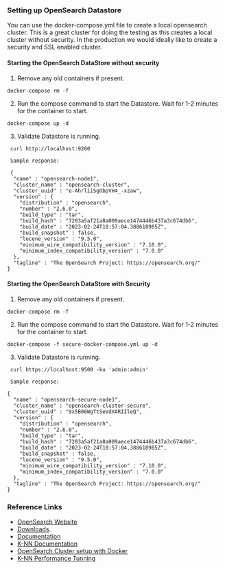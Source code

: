 ### Setting up OpenSearch Datastore

You can use the docker-compose.yml file to create a local opensearch cluster. This is a great cluster for doing the testing as this creates a local cluster without security. In the production we would ideally like to create a security and SSL enabled cluster.

#### Starting the OpenSearch DataStore without security
1. Remove any old containers if present. 
```
docker-compose rm -f
```
2. Run the compose command to start the Datastore. Wait for 1-2 minutes for the container to start.
```
docker-compose up -d
```
3. Validate Datastore is running.
```
 curl http://localhost:9200
```
```
 Sample response:
 
 {
  "name" : "opensearch-node1",
  "cluster_name" : "opensearch-cluster",
  "cluster_uuid" : "e-AhrliiSgObpVH4_-xzaw",
  "version" : {
    "distribution" : "opensearch",
    "number" : "2.6.0",
    "build_type" : "tar",
    "build_hash" : "7203a5af21a8a009aece1474446b437a3c674db6",
    "build_date" : "2023-02-24T18:57:04.388618985Z",
    "build_snapshot" : false,
    "lucene_version" : "9.5.0",
    "minimum_wire_compatibility_version" : "7.10.0",
    "minimum_index_compatibility_version" : "7.0.0"
  },
  "tagline" : "The OpenSearch Project: https://opensearch.org/"
}
```

#### Starting the OpenSearch DataStore with Security
1. Remove any old containers if present.
```
docker-compose rm -f
```
2. Run the compose command to start the Datastore. Wait for 1-2 minutes for the container to start.
```
docker-compose -f secure-docker-compose.yml up -d
```
3. Validate Datastore is running.
```
 curl https://localhost:9500 -ku 'admin:admin'
```
```
 Sample response:
 
{
  "name" : "opensearch-secure-node1",
  "cluster_name" : "opensearch-cluster-secure",
  "cluster_uuid" : "9x5B06WgTtSeVdXARIIleQ",
  "version" : {
    "distribution" : "opensearch",
    "number" : "2.6.0",
    "build_type" : "tar",
    "build_hash" : "7203a5af21a8a009aece1474446b437a3c674db6",
    "build_date" : "2023-02-24T18:57:04.388618985Z",
    "build_snapshot" : false,
    "lucene_version" : "9.5.0",
    "minimum_wire_compatibility_version" : "7.10.0",
    "minimum_index_compatibility_version" : "7.0.0"
  },
  "tagline" : "The OpenSearch Project: https://opensearch.org/"
}
```

### Reference Links
* [OpenSearch Website](https://opensearch.org/)
* [Downloads](https://opensearch.org/downloads.html).
* [Documentation](https://opensearch.org/docs/)
* [K-NN Documentation](https://opensearch.org/docs/search-plugins/knn/index/)
* [OpenSearch Cluster setup with Docker](https://opensearch.org/docs/latest/install-and-configure/install-opensearch/docker/#deploy-an-opensearch-cluster-using-docker-compose)
* [K-NN Performance Tunning](https://opensearch.org/docs/latest/search-plugins/knn/performance-tuning/)
